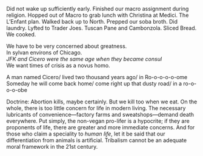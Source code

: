 Did not wake up sufficiently early. Finished our macro assignment during religion. Hopped out of Macro to grab lunch with Christina at Medici. The L’Enfant plan. Walked back up to North. Prepped our soba broth. Did laundry. Lyfted to Trader Joes. Tuscan Pane and Cambonzola. Sliced Bread. We cooked. 

We have to be very concerned about greatness.    
In sylvan environs of Chicago.  
*JFK and Cicero were the same age when they became consul*  
We want times of crisis as a novus homo. 

A man named Cicero/ lived two thousand years ago/ in Ro-o-o-o-o-ome  
Someday he will come back home/ come right up that dusty road/ in a ro-o-o-o-obe

Doctrine: Abortion kills, maybe certainly. But we kill too when we eat. On the whole, there is too little concern for life in modern living. The necessary lubricants of convenience—factory farms and sweatshops—demand death everywhere. Put simply, the non-vegan pro-lifer is a hypocrite; if they are proponents of life, there are greater and more immediate concerns. And for those who claim a speciality to *human life*, let it be said that our differentiation from animals is artificial. Tribalism cannot be an adequate moral framework in the 21st century.
